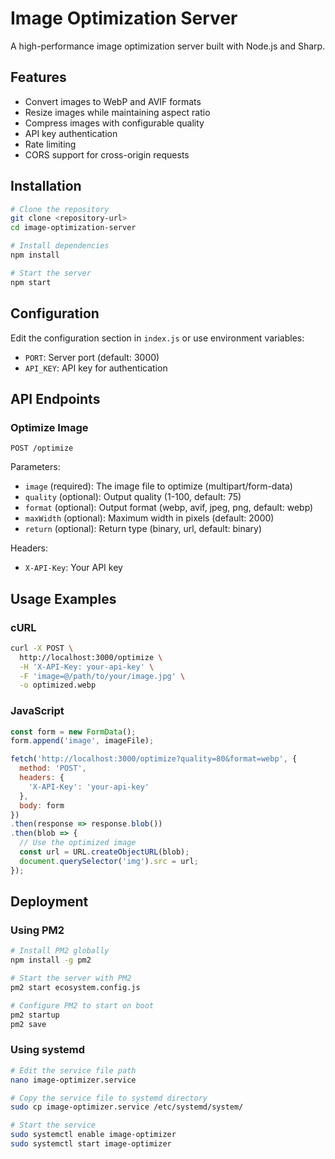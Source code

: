 
# Image Optimization Server

A high-performance image optimization server built with Node.js and Sharp.

## Features

- Convert images to WebP and AVIF formats
- Resize images while maintaining aspect ratio
- Compress images with configurable quality
- API key authentication
- Rate limiting
- CORS support for cross-origin requests

## Installation

```bash
# Clone the repository
git clone <repository-url>
cd image-optimization-server

# Install dependencies
npm install

# Start the server
npm start
```

## Configuration

Edit the configuration section in `index.js` or use environment variables:

- `PORT`: Server port (default: 3000)
- `API_KEY`: API key for authentication

## API Endpoints

### Optimize Image

```
POST /optimize
```

Parameters:
- `image` (required): The image file to optimize (multipart/form-data)
- `quality` (optional): Output quality (1-100, default: 75)
- `format` (optional): Output format (webp, avif, jpeg, png, default: webp)
- `maxWidth` (optional): Maximum width in pixels (default: 2000)
- `return` (optional): Return type (binary, url, default: binary)

Headers:
- `X-API-Key`: Your API key

## Usage Examples

### cURL

```bash
curl -X POST \
  http://localhost:3000/optimize \
  -H 'X-API-Key: your-api-key' \
  -F 'image=@/path/to/your/image.jpg' \
  -o optimized.webp
```

### JavaScript

```javascript
const form = new FormData();
form.append('image', imageFile);

fetch('http://localhost:3000/optimize?quality=80&format=webp', {
  method: 'POST',
  headers: {
    'X-API-Key': 'your-api-key'
  },
  body: form
})
.then(response => response.blob())
.then(blob => {
  // Use the optimized image
  const url = URL.createObjectURL(blob);
  document.querySelector('img').src = url;
});
```

## Deployment

### Using PM2

```bash
# Install PM2 globally
npm install -g pm2

# Start the server with PM2
pm2 start ecosystem.config.js

# Configure PM2 to start on boot
pm2 startup
pm2 save
```

### Using systemd

```bash
# Edit the service file path
nano image-optimizer.service

# Copy the service file to systemd directory
sudo cp image-optimizer.service /etc/systemd/system/

# Start the service
sudo systemctl enable image-optimizer
sudo systemctl start image-optimizer
```
